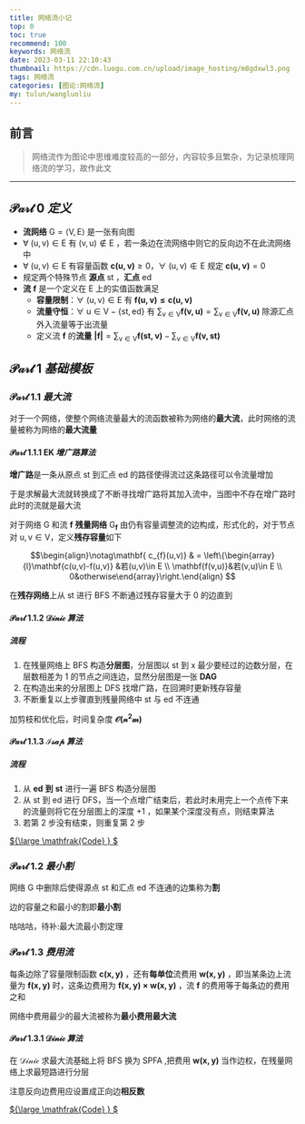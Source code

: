 ```yaml
---
title: 网络流小记
top: 0
toc: true
recommend: 100 
keywords: 网络流
date: 2023-03-11 22:10:43
thumbnail: https://cdn.luogu.com.cn/upload/image_hosting/m8gdxwl3.png
tags: 网络流
categories: [图论:网络流]
my: tulun/wangluoliu
---
```


## 前言

> 网络流作为图论中思维难度较高的一部分，内容较多且繁杂，为记录梳理网络流的学习，故作此文

---

## $\mathcal{Part\ 0}\ 定义$

* **流网络** $\mathrm{G=\left \langle V,E \right \rangle}$ 是一张有向图
* $\mathrm{ \forall\ (u,v)\in E\ 有\ (v,u)\notin E}$ ，若一条边在流网络中则它的反向边不在此流网络中
* $\mathrm{\forall\ (u,v) \in E \ }$有容量函数$\mathrm{\ \mathbf{c(u,v)}\ge 0}$，$\mathrm{\forall\ (u,v) \notin E \ 规定\ \mathbf{c(u,v)}= 0}$
* 规定两个特殊节点 **源点** $\mathrm{st}$ ，**汇点** $\mathrm{ed}$
* **流** $\mathbf{f}$ 是一个定义在 $\mathrm{E}$ 上的实值函数满足
  * **容量限制**：$\mathrm{\forall\ (u,v)\in E\ 有\ \mathbf{f(u,v)\le c(u,v)}}$
  * **流量守恒**：$\mathrm{\forall\ u\in V-\left \{st,ed\right \}\ 有\ \sum_{v\in V}\mathbf{f(v,u)} =\sum_{v\in V}\mathbf{f(v,u)}}$ 除源汇点外入流量等于出流量
  * 定义流 $\mathbf{f}$ 的**流量** $\mathbf{\left | f \right | }=\mathrm{\sum_{v\in V}\mathbf{f(st,v)}-\sum_{v\in V}\mathbf{f(v,st)}}$

## $\mathcal{Part\ 1}\ 基础模板$

### $\mathcal{Part\ 1.1}\ 最大流$

对于一个网络，使整个网络流量最大的流函数被称为网络的**最大流**，此时网络的流量被称为网络的**最大流量**

#### $\mathcal{Part\ 1.1.1}\ \mathsf{EK}\ 增广路算法$

**增广路**是一条从原点 $\mathrm{st}$ 到汇点 $\mathrm{ed}$ 的路径使得流过这条路径可以令流量增加

于是求解最大流就转换成了不断寻找增广路将其加入流中，当图中不存在增广路时此时的流就是最大流

对于网络 $\mathrm{G}$ 和流 $\mathbf{f}$ **残量网络** $\mathrm{G_{\mathbf{f}}}$ 由仍有容量调整流的边构成，形式化的，对于节点对 $\mathrm{u,v\in V}$，定义**残存容量**如下

$$\begin{align}\notag\mathbf{ c_{f}(u,v)} & = \left\{\begin{array}{l}\mathbf{c(u,v)-f(u,v)} &若(u,v)\in E \\ \mathbf{f(v,u)}&若(v,u)\in E \\  0&otherwise\end{array}\right.\end{align}
$$

在**残存网络**上从 $\mathrm{st}$ 进行 $\mathsf{BFS}$ 不断通过残存容量大于 $0$ 的边直到

#### $\mathcal{Part\ 1.1.2}\ \mathcal{Dinic}\ 算法$

##### 流程

1. 在残量网络上 $\mathsf{BFS}$ 构造**分层图**，分层图以 $\text{st}$ 到 $\text{x}$ 最少要经过的边数分层，在层数相差为 $1$ 的节点之间连边，显然分层图是一张 **$\text{DAG}$**
2. 在构造出来的分层图上 $\mathsf{DFS}$ 找增广路，在回溯时更新残存容量
3. 不断重复以上步骤直到残量网络中 $\text{st}$ 与 $\text{ed}$ 不连通

加剪枝和优化后，时间复杂度 **$\mathcal{O(n^2m)}$**

#### $\mathcal{Part\ 1.1.3}\ \mathcal{Isap}\ 算法$

##### 流程

1. 从 **$\text{ed}$** **到** **$\text{st}$** 进行一遍 $\mathsf{BFS}$ 构造分层图
2. 从 $\text{st}$ 到 $\text{ed}$ 进行 $\mathsf{DFS}$，当一个点增广结束后，若此时未用完上一个点传下来的流量则将它在分层图上的深度 $+1$ ，如果某个深度没有点，则结束算法
3. 若第 $2$ 步没有结束，则重复第 $2$ 步

[${\large \mathfrak{Code} } $](https://github.com/linhanpi/code/blob/main/code/%E5%9B%BE%E8%AE%BA/%E7%BD%91%E7%BB%9C%E6%B5%81/%E6%9C%80%E5%A4%A7%E6%B5%81/%E3%80%8C%E6%A8%A1%E6%9D%BF%E3%80%8D_ISAP.cpp)

### $\mathcal{Part\ 1.2}\ 最小割$

网络 $\mathrm{G}$ 中删除后使得源点 $\mathrm{st}$ 和汇点 $\mathrm{ed}$ 不连通的边集称为**割**

边的容量之和最小的割即**最小割**

咕咕咕，待补:最大流最小割定理

### $\mathcal{Part\ 1.3}\ 费用流$

每条边除了容量限制函数 $\mathbf{c(x,y)}$ ，还有**每单位**流费用 $\mathbf{w(x,y)}$ ，即当某条边上流量为 $\mathbf{f(x,y)}$ 时，这条边费用为 $\mathbf{f(x,y)\times w(x,y)}$ ，流 $\mathbf{f}$ 的费用等于每条边的费用之和

网络中费用最少的最大流被称为**最小费用最大流**

#### $\mathcal{Part\ 1.3.1}\ \mathcal{Dinic}\ 算法$

在 $\mathcal{Dinic}$ 求最大流基础上将 $\mathsf{BFS}$ 换为 $\mathsf{SPFA}$ ,把费用 $\mathbf{w(x,y)}$ 当作边权，在残量网络上求最短路进行分层

注意反向边费用应设置成正向边**相反数**

[${\large \mathfrak{Code} } $](https://github.com/linhanpi/code/blob/main/code/%E5%9B%BE%E8%AE%BA/%E7%BD%91%E7%BB%9C%E6%B5%81/%E8%B4%B9%E7%94%A8%E6%B5%81/%E3%80%8C%E6%A8%A1%E6%9D%BF%E3%80%8D_%E5%A4%9A%E8%B7%AF%E5%A2%9E%E5%B9%BFSPFA.cpp)
